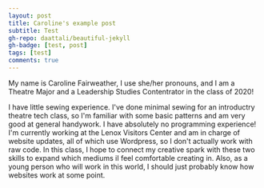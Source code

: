 ```yaml
---
layout: post
title: Caroline's example post
subtitle: Test
gh-repo: daattali/beautiful-jekyll
gh-badge: [test, post]
tags: [test]
comments: true
---
```


My name is Caroline Fairweather, I use she/her pronouns, and I am a Theatre Major and a Leadership Studies Contentrator in the class of 2020!

I have little sewing experience. I've done minimal sewing for an introductry theatre tech class, so I'm familiar with some basic patterns and am very good at general handywork.
I have absolutely no programming experience! I'm currently working at the Lenox Visitors Center and am in charge of website updates, all of which use Wordpress, so I don't actually work with raw code.
In this class, I hope to connect my creative spark with these two skills to expand which mediums iI feel comfortable creating in. Also, as a young person who will work in this world, I should just probably know how websites work at some point.
